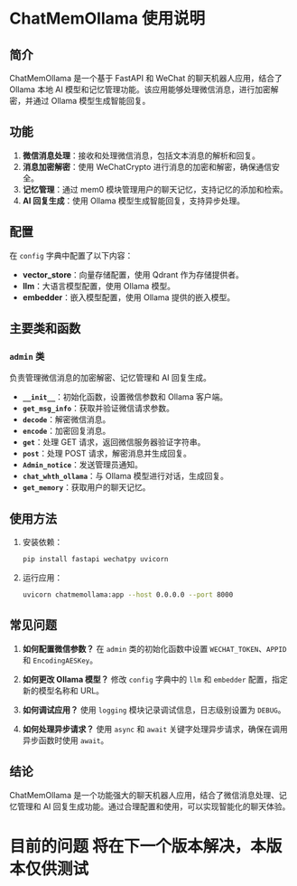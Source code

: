 
# ChatMemOllama 使用说明

## 简介
ChatMemOllama 是一个基于 FastAPI 和 WeChat 的聊天机器人应用，结合了 Ollama 本地 AI 模型和记忆管理功能。该应用能够处理微信消息，进行加密解密，并通过 Ollama 模型生成智能回复。

## 功能
1. **微信消息处理**：接收和处理微信消息，包括文本消息的解析和回复。
2. **消息加密解密**：使用 WeChatCrypto 进行消息的加密和解密，确保通信安全。
3. **记忆管理**：通过 mem0 模块管理用户的聊天记忆，支持记忆的添加和检索。
4. **AI 回复生成**：使用 Ollama 模型生成智能回复，支持异步处理。

## 配置
在 `config` 字典中配置了以下内容：
- **vector_store**：向量存储配置，使用 Qdrant 作为存储提供者。
- **llm**：大语言模型配置，使用 Ollama 模型。
- **embedder**：嵌入模型配置，使用 Ollama 提供的嵌入模型。

## 主要类和函数
### `admin` 类
负责管理微信消息的加密解密、记忆管理和 AI 回复生成。
- **`__init__`**：初始化函数，设置微信参数和 Ollama 客户端。
- **`get_msg_info`**：获取并验证微信请求参数。
- **`decode`**：解密微信消息。
- **`encode`**：加密回复消息。
- **`get`**：处理 GET 请求，返回微信服务器验证字符串。
- **`post`**：处理 POST 请求，解密消息并生成回复。
- **`Admin_notice`**：发送管理员通知。
- **`chat_whth_ollama`**：与 Ollama 模型进行对话，生成回复。
- **`get_memory`**：获取用户的聊天记忆。

## 使用方法
1. 安装依赖：
    ```bash
    pip install fastapi wechatpy uvicorn
    ```
2. 运行应用：
    ```bash
    uvicorn chatmemollama:app --host 0.0.0.0 --port 8000
    ```

## 常见问题
1. **如何配置微信参数？**
    在 `admin` 类的初始化函数中设置 `WECHAT_TOKEN`、`APPID` 和 `EncodingAESKey`。

2. **如何更改 Ollama 模型？**
    修改 `config` 字典中的 `llm` 和 `embedder` 配置，指定新的模型名称和 URL。

3. **如何调试应用？**
    使用 `logging` 模块记录调试信息，日志级别设置为 `DEBUG`。

4. **如何处理异步请求？**
    使用 `async` 和 `await` 关键字处理异步请求，确保在调用异步函数时使用 `await`。

## 结论
ChatMemOllama 是一个功能强大的聊天机器人应用，结合了微信消息处理、记忆管理和 AI 回复生成功能。通过合理配置和使用，可以实现智能化的聊天体验。

# 目前的问题 将在下一个版本解决，本版本仅供测试

